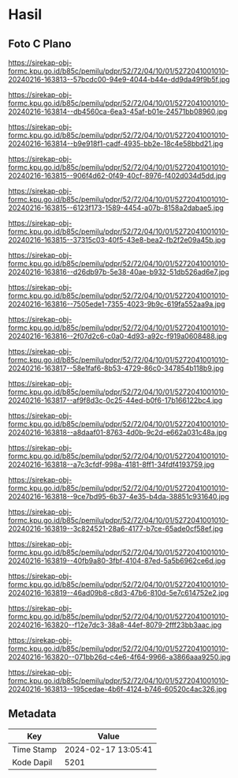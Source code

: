 # Hasil

## Foto C Plano

https://sirekap-obj-formc.kpu.go.id/b85c/pemilu/pdpr/52/72/04/10/01/5272041001010-20240216-163813--57bcdc00-94e9-4044-b44e-dd9da49f9b5f.jpg

https://sirekap-obj-formc.kpu.go.id/b85c/pemilu/pdpr/52/72/04/10/01/5272041001010-20240216-163814--db4560ca-6ea3-45af-b01e-24571bb08960.jpg

https://sirekap-obj-formc.kpu.go.id/b85c/pemilu/pdpr/52/72/04/10/01/5272041001010-20240216-163814--b9e918f1-cadf-4935-bb2e-18c4e58bbd21.jpg

https://sirekap-obj-formc.kpu.go.id/b85c/pemilu/pdpr/52/72/04/10/01/5272041001010-20240216-163815--906f4d62-0f49-40cf-8976-f402d034d5dd.jpg

https://sirekap-obj-formc.kpu.go.id/b85c/pemilu/pdpr/52/72/04/10/01/5272041001010-20240216-163815--6123f173-1589-4454-a07b-8158a2dabae5.jpg

https://sirekap-obj-formc.kpu.go.id/b85c/pemilu/pdpr/52/72/04/10/01/5272041001010-20240216-163815--37315c03-40f5-43e8-bea2-fb2f2e09a45b.jpg

https://sirekap-obj-formc.kpu.go.id/b85c/pemilu/pdpr/52/72/04/10/01/5272041001010-20240216-163816--d26db97b-5e38-40ae-b932-51db526ad6e7.jpg

https://sirekap-obj-formc.kpu.go.id/b85c/pemilu/pdpr/52/72/04/10/01/5272041001010-20240216-163816--7505ede1-7355-4023-9b9c-619fa552aa9a.jpg

https://sirekap-obj-formc.kpu.go.id/b85c/pemilu/pdpr/52/72/04/10/01/5272041001010-20240216-163816--2f07d2c6-c0a0-4d93-a92c-f919a0608488.jpg

https://sirekap-obj-formc.kpu.go.id/b85c/pemilu/pdpr/52/72/04/10/01/5272041001010-20240216-163817--58e1faf6-8b53-4729-86c0-347854b118b9.jpg

https://sirekap-obj-formc.kpu.go.id/b85c/pemilu/pdpr/52/72/04/10/01/5272041001010-20240216-163817--af9f8d3c-0c25-44ed-b0f6-17b166122bc4.jpg

https://sirekap-obj-formc.kpu.go.id/b85c/pemilu/pdpr/52/72/04/10/01/5272041001010-20240216-163818--a8daaf01-8763-4d0b-9c2d-e662a031c48a.jpg

https://sirekap-obj-formc.kpu.go.id/b85c/pemilu/pdpr/52/72/04/10/01/5272041001010-20240216-163818--a7c3cfdf-998a-4181-8ff1-34fdf4193759.jpg

https://sirekap-obj-formc.kpu.go.id/b85c/pemilu/pdpr/52/72/04/10/01/5272041001010-20240216-163818--9ce7bd95-6b37-4e35-b4da-38851c931640.jpg

https://sirekap-obj-formc.kpu.go.id/b85c/pemilu/pdpr/52/72/04/10/01/5272041001010-20240216-163819--3c824521-28a6-4177-b7ce-65ade0cf58ef.jpg

https://sirekap-obj-formc.kpu.go.id/b85c/pemilu/pdpr/52/72/04/10/01/5272041001010-20240216-163819--40fb9a80-3fbf-4104-87ed-5a5b6962ce6d.jpg

https://sirekap-obj-formc.kpu.go.id/b85c/pemilu/pdpr/52/72/04/10/01/5272041001010-20240216-163819--46ad09b8-c8d3-47b6-810d-5e7c614752e2.jpg

https://sirekap-obj-formc.kpu.go.id/b85c/pemilu/pdpr/52/72/04/10/01/5272041001010-20240216-163820--f12e7dc3-38a8-44ef-8079-2fff23bb3aac.jpg

https://sirekap-obj-formc.kpu.go.id/b85c/pemilu/pdpr/52/72/04/10/01/5272041001010-20240216-163820--071bb26d-c4e6-4f64-9966-a3866aaa9250.jpg

https://sirekap-obj-formc.kpu.go.id/b85c/pemilu/pdpr/52/72/04/10/01/5272041001010-20240216-163813--195cedae-4b6f-4124-b746-60520c4ac326.jpg


## Metadata

| Key        | Value               |
| ---------- | ------------------- |
| Time Stamp | 2024-02-17 13:05:41 |
| Kode Dapil | 5201                |



